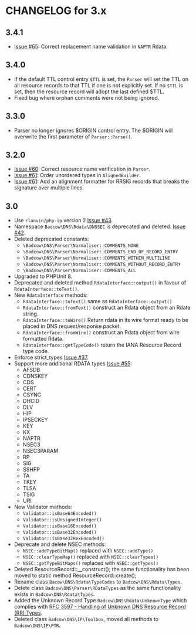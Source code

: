 CHANGELOG for 3.x
=================
## 3.4.1
* [Issue #65](https://github.com/Badcow/DNS/issues/65): Correct replacement name validation in `NAPTR` Rdata.
## 3.4.0
* If the default TTL control entry `$TTL` is set, the `Parser` will set the TTL on all resource records to that TTL if one is not explicitly set.
If no `$TTL` is set, then the resource record will adopt the last defined $TTL.
* Fixed bug where orphan comments were not being ignored.
## 3.3.0
* Parser no longer ignores $ORIGIN control entry. The $ORIGIN will overwrite the first parameter of `Parser::Parse()`.
## 3.2.0
* [Issue #60](https://github.com/Badcow/DNS/issues/60): Correct resource name verification in `Parser`.
* [Issue #61](https://github.com/Badcow/DNS/issues/61): Order unordered types in `AlignedBuilder`.
* [Issue #61](https://github.com/Badcow/DNS/issues/61): Add an alignment formatter for RRSIG records that breaks the signature over multiple lines.
## 3.0
* Use `rlanvin/php-ip` version 2 [Issue #43](https://github.com/Badcow/DNS/issues/43).
* Namespace `Badcow\DNS\Rdata\DNSSEC` is deprecated and deleted. [Issue #42](https://github.com/Badcow/DNS/issues/42).
* Deleted deprecated constants:
  * `\Badcow\DNS\Parser\Normaliser::COMMENTS_NONE`
  * `\Badcow\DNS\Parser\Normaliser::COMMENTS_END_OF_RECORD_ENTRY`
  * `\Badcow\DNS\Parser\Normaliser::COMMENTS_WITHIN_MULTILINE`
  * `\Badcow\DNS\Parser\Normaliser::COMMENTS_WITHOUT_RECORD_ENTRY`
  * `\Badcow\DNS\Parser\Normaliser::COMMENTS_ALL`
* Upgraded to PHPUnit 8.
* Deprecated and deleted method `RdataInterface::output()` in favour of `RdataInterface::toText()`.
* New `RdataInterface` methods:
  * `RdataInterface::toText()` same as `RdataInterface::output()`
  * `RdataInterface::fromText()` construct an Rdata object from an Rdata string.
  * `RdataInterface::toWire()` Return rdata in its wire format ready to be placed in DNS request/response packet.
  * `RdataInterface::fromWire()` construct an Rdata object from wire formatted Rdata.
  * `RdataInterface::getTypeCode()` return the IANA Resource Record type code.
* Enforce strict_types [Issue #37](https://github.com/Badcow/DNS/issues/37).
* Support more additional RDATA types [Issue #55](https://github.com/Badcow/DNS/issues/55):
  * AFSDB
  * CDNSKEY
  * CDS
  * CERT
  * CSYNC
  * DHCID
  * DLV
  * HIP
  * IPSECKEY
  * KEY
  * KX
  * NAPTR
  * NSEC3
  * NSEC3PARAM
  * RP
  * SIG
  * SSHFP
  * TA
  * TKEY
  * TLSA
  * TSIG
  * URI
* New Validator methods:
  * `Validator::isBase64Encoded()`
  * `Validator::isUnsignedInteger()`
  * `Validator::isBase16Encoded()`
  * `Validator::isBase32Encoded()`
  * `Validator::isBase32HexEncoded()`
* Deprecate and delete NSEC methods:
  * `NSEC::addTypeBitMap()` replaced with `NSEC::addType()`
  * `NSEC::clearTypeMap()` replaced with `NSEC::clearTypes()`
  * `NSEC::getTypeBitMaps()` replaced with `NSEC::getTypes()`
* Deleted ResourceRecord::__construct(); the same functionality has been moved to static method ResourceRecord::create();
* Rename class `Bacow\DNS\Rdata\TypeCodes` to `Badcow\DNS\Rdata\Types`.
* Delete class `Badcow\DNS\Parser\RDataTypes` as the same functionality exists in `Badcow\DNS\Rdata\Types`.
* Added the Unknown Record Type `Badcow\DNS\Rdata\UnknownType` which complies with [RFC 3597 - Handling of Unknown DNS Resource
  Record (RR) Types](https://tools.ietf.org/html/rfc3597).
* Deleted class `Badcow\DNS\IP\Toolbox`, moved all methods to `Badcow\DNS\IP\PTR`.